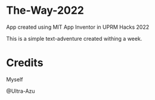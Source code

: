 # The-Way-2022
App created using MIT App Inventor in UPRM Hacks 2022

This is a simple text-adventure created withing a week.
# Credits
Myself

@Ultra-Azu
